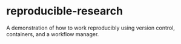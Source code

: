 # reproducible-research
A demonstration of how to work reproducibly using version control, containers, and a workflow manager.
